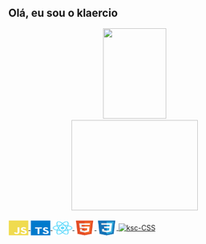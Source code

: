## Olá, eu sou o klaercio

<div align="center">
  <a href="https://github.com/klaercio">
  <img height="180em" width="50% "src="https://github-readme-stats.vercel.app/api?username=klaercio&show_icons=true&theme=dracula&include_all_commits=true&count_private=true"/>
  <img height="180em" width="50% src="https://github-readme-stats.vercel.app/api/top-langs/?username=klaercio&layout=compact&langs_count=7&theme=dracula"/>
</div>
<div style="display: inline_block"><br>
  <img align="center" alt="ksc-Js" height="30" width="40" src="https://raw.githubusercontent.com/devicons/devicon/master/icons/javascript/javascript-plain.svg">
  <img align="center" alt="ksc-Ts" height="30" width="40" src="https://raw.githubusercontent.com/devicons/devicon/master/icons/typescript/typescript-plain.svg">
  <img align="center" alt="ksc-React" height="30" width="40" src="https://raw.githubusercontent.com/devicons/devicon/master/icons/react/react-original.svg">
  <img align="center" alt="ksc-HTML" height="30" width="40" src="https://raw.githubusercontent.com/devicons/devicon/master/icons/html5/html5-original.svg">
  <img align="center" alt="ksc-CSS" height="30" width="40" src="https://raw.githubusercontent.com/devicons/devicon/master/icons/css3/css3-original.svg">
  <img align="center" alt="ksc-CSS" height="30" width="40" src="https://cdn.jsdelivr.net/gh/devicons/devicon/icons/cplusplus/cplusplus-original.svg" />         
</div>
